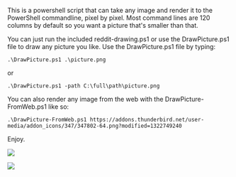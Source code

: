 This is a powershell script that can take any image and render it to the PowerShell commandline, pixel by pixel. Most command lines are 120 columns by default so you want a picture that's smaller than that.

You can just run the included reddit-drawing.ps1 or use the DrawPicture.ps1 file to draw any picture you like. Use the DrawPicture.ps1 file by typing:

 	.\DrawPicture.ps1 .\picture.png
  
  or

	.\DrawPicture.ps1 -path C:\full\path\picture.png
	
You can also render any image from the web with the DrawPicture-FromWeb.ps1 like so:

	.\DrawPicture-FromWeb.ps1 https://addons.thunderbird.net/user-media/addon_icons/347/347802-64.png?modified=1322749240

Enjoy.

<img src="https://raw.githubusercontent.com/natemrice/reddit-powershell-drawing/master/console.png"></img>

<img src="https://raw.githubusercontent.com/natemrice/reddit-powershell-drawing/master/console-fromweb.png"></img>
